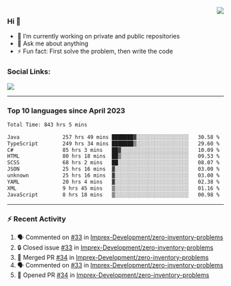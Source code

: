 <!--
<a href="https://wuffy.eu">
  <img align="right" src="https://github.com/ngloader/ngloader/blob/devcard/devcard.png" height="410" width="300" alt="NgLoader's Dev Card"/>
</a>
-->

<a href="https://wuffy.eu">
  <img align="right" src="https://github-readme-stats.vercel.app/api?username=ngloader&count_private=true&include_all_commits=true&show_icons=true&hide_rank=true&theme=dracula" />
</a>

### Hi 👋
- 🔭 I’m currently working on private and public repositories
- 💬 Ask me about anything
- ⚡ Fun fact: First solve the problem, then write the code

### Social Links:
<a href="https://discord.gg/jUtRU5Q">
  <img src="https://dcbadge.limes.pink/api/shield/128286216708685824?style=flat&theme=clean&compact=true" />
</a>

<!--
---

<div>
  <img src="https://github-readme-stats.vercel.app/api/wakatime?username=NgLoader&api_domain=wakapi.wuffy.dev&bg_color=282a36&title_color=ff6e96&icon_color=2F855A&text_color=ffffff&custom_title=Week%20Stats&layout=compact" />
</div>

---

<div>
  <img height="170" align="left" src="https://github-readme-stats.vercel.app/api?username=ngloader&count_private=true&include_all_commits=true&show_icons=true&theme=dracula" />
  <img src="https://github-readme-stats.vercel.app/api/top-langs/?username=ngloader&layout=compact&theme=dracula" />
</div>

---

<a href="https://github.com/ryo-ma/github-profile-trophy">
  <img width=800 src="https://github-profile-trophy.vercel.app/?username=ngloader&column=8&theme=dracula&no-frame=true"/>
</a>
-->

---

### Top 10 languages since April 2023

<!--START_SECTION:waka-->

```txt
Total Time: 843 hrs 5 mins

Java              257 hrs 49 mins ███████▓░░░░░░░░░░░░░░░░░   30.58 %
TypeScript        249 hrs 34 mins ███████▒░░░░░░░░░░░░░░░░░   29.60 %
C#                85 hrs 3 mins   ██▓░░░░░░░░░░░░░░░░░░░░░░   10.09 %
HTML              80 hrs 18 mins  ██▒░░░░░░░░░░░░░░░░░░░░░░   09.53 %
SCSS              68 hrs 2 mins   ██░░░░░░░░░░░░░░░░░░░░░░░   08.07 %
JSON              25 hrs 16 mins  ▓░░░░░░░░░░░░░░░░░░░░░░░░   03.00 %
unknown           25 hrs 16 mins  ▓░░░░░░░░░░░░░░░░░░░░░░░░   03.00 %
YAML              20 hrs 4 mins   ▓░░░░░░░░░░░░░░░░░░░░░░░░   02.38 %
XML               9 hrs 45 mins   ▒░░░░░░░░░░░░░░░░░░░░░░░░   01.16 %
JavaScript        8 hrs 18 mins   ▒░░░░░░░░░░░░░░░░░░░░░░░░   00.98 %
```

<!--END_SECTION:waka-->

---

### :zap: Recent Activity
<!--START_SECTION:activity-->
1. 🗣 Commented on [#33](https://github.com/Imprex-Development/zero-inventory-problems/issues/33#issuecomment-2366786793) in [Imprex-Development/zero-inventory-problems](https://github.com/Imprex-Development/zero-inventory-problems)
2. 🔒 Closed issue [#33](https://github.com/Imprex-Development/zero-inventory-problems/issues/33) in [Imprex-Development/zero-inventory-problems](https://github.com/Imprex-Development/zero-inventory-problems)
3. 🎉 Merged PR [#34](https://github.com/Imprex-Development/zero-inventory-problems/pull/34) in [Imprex-Development/zero-inventory-problems](https://github.com/Imprex-Development/zero-inventory-problems)
4. 🗣 Commented on [#33](https://github.com/Imprex-Development/zero-inventory-problems/issues/33#issuecomment-2366755510) in [Imprex-Development/zero-inventory-problems](https://github.com/Imprex-Development/zero-inventory-problems)
5. 💪 Opened PR [#34](https://github.com/Imprex-Development/zero-inventory-problems/pull/34) in [Imprex-Development/zero-inventory-problems](https://github.com/Imprex-Development/zero-inventory-problems)
<!--END_SECTION:activity-->
